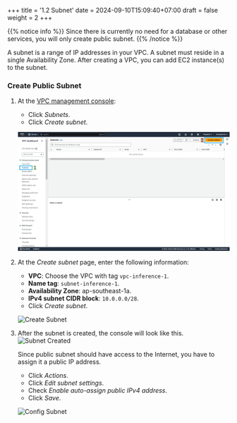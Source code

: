 +++
title = '1.2 Subnet'
date = 2024-09-10T15:09:40+07:00
draft = false
weight = 2
+++

{{% notice info %}}
Since there is currently no need for a database or other services, you will only create public subnet.
{{% /notice %}}

A subnet is a range of IP addresses in your VPC. A subnet must reside in a single Availability Zone.
After creating a VPC, you can add EC2 instance(s) to the subnet.

### Create Public Subnet
1. At the [VPC management console](https://console.aws.amazon.com/vpc/home):
    - Click *Subnets*.
    - Click *Create subnet*.
   
    ![Subnet Console](/static//images/1-vpc-in-aws/img-4.png)

2. At the *Create subnet* page, enter the following information:
    - **VPC**: Choose the VPC with tag `vpc-inference-1`. 
    - **Name tag**: `subnet-inference-1`.
    - **Availability Zone**: ap-southeast-1a.
    - **IPv4 subnet CIDR block**: `10.0.0.0/28`.
    - Click *Create subnet*.

    ![Create Subnet](/images/1-vpc-in-aws/img-5.png)

3. After the subnet is created, the console will look like this. 
    ![Subnet Created](/images/1-vpc-in-aws/img-6.png)

   Since public subnet should have access to the Internet, you have to assign it a public IP address.
   - Click *Actions*. 
   - Click *Edit subnet settings*.
   - Check *Enable auto-assign public IPv4 address*.
   - Click *Save*.

   ![Config Subnet](/images/1-vpc-in-aws/img-7.png)